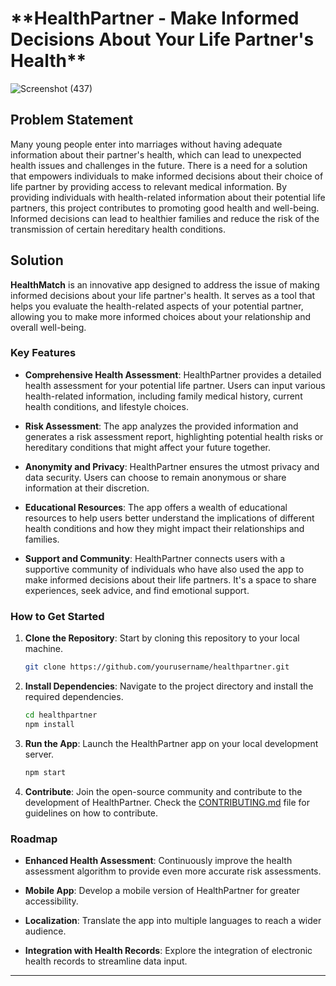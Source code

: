 <h1>**HealthPartner - Make Informed Decisions About Your Life Partner's Health**</h1>

![Screenshot (437)](https://github.com/TechandHi-IT/health-match/assets/77229868/b1396d48-1e4c-4430-b2b4-9518ab771796)

## Problem Statement

Many young people enter into marriages without having adequate information about their partner's health, which can lead to unexpected health issues and challenges in the future. There is a need for a solution that empowers individuals to make informed decisions about their choice of life partner by providing access to relevant medical information. By providing individuals with health-related information about their potential life partners, this project contributes to promoting good health and well-being. Informed decisions can lead to healthier families and reduce the risk of the transmission of certain hereditary health conditions.

## Solution

**HealthMatch** is an innovative app designed to address the issue of making informed decisions about your life partner's health. It serves as a tool that helps you evaluate the health-related aspects of your potential partner, allowing you to make more informed choices about your relationship and overall well-being.

### Key Features

- **Comprehensive Health Assessment**: HealthPartner provides a detailed health assessment for your potential life partner. Users can input various health-related information, including family medical history, current health conditions, and lifestyle choices.

- **Risk Assessment**: The app analyzes the provided information and generates a risk assessment report, highlighting potential health risks or hereditary conditions that might affect your future together.

- **Anonymity and Privacy**: HealthPartner ensures the utmost privacy and data security. Users can choose to remain anonymous or share information at their discretion.

- **Educational Resources**: The app offers a wealth of educational resources to help users better understand the implications of different health conditions and how they might impact their relationships and families.

- **Support and Community**: HealthPartner connects users with a supportive community of individuals who have also used the app to make informed decisions about their life partners. It's a space to share experiences, seek advice, and find emotional support.

### How to Get Started

1. **Clone the Repository**: Start by cloning this repository to your local machine.

   ```bash
   git clone https://github.com/yourusername/healthpartner.git
   ```

2. **Install Dependencies**: Navigate to the project directory and install the required dependencies.

   ```bash
   cd healthpartner
   npm install
   ```

3. **Run the App**: Launch the HealthPartner app on your local development server.

   ```bash
   npm start
   ```

4. **Contribute**: Join the open-source community and contribute to the development of HealthPartner. Check the [CONTRIBUTING.md](CONTRIBUTING.md) file for guidelines on how to contribute.

### Roadmap

- **Enhanced Health Assessment**: Continuously improve the health assessment algorithm to provide even more accurate risk assessments.

- **Mobile App**: Develop a mobile version of HealthPartner for greater accessibility.

- **Localization**: Translate the app into multiple languages to reach a wider audience.

- **Integration with Health Records**: Explore the integration of electronic health records to streamline data input.

---
